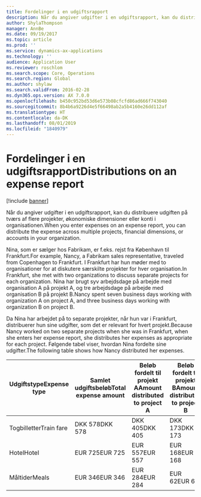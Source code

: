 ```yaml
---
title: Fordelinger i en udgiftsrapport
description: Når du angiver udgifter i en udgiftsrapport, kan du distribuere udgiften på tværs af flere projekter, juridiske enheder eller konti i organisationen.
author: ShylaThompson
manager: AnnBe
ms.date: 09/19/2017
ms.topic: article
ms.prod: ''
ms.service: dynamics-ax-applications
ms.technology: ''
audience: Application User
ms.reviewer: roschlom
ms.search.scope: Core, Operations
ms.search.region: Global
ms.author: shylaw
ms.search.validFrom: 2016-02-28
ms.dyn365.ops.version: AX 7.0.0
ms.openlocfilehash: b450c952bd53d6e573b08cfcfd86ad666f743040
ms.sourcegitcommit: 8b4b6a9226d4e5f66498ab2a5b4160e26dd112af
ms.translationtype: HT
ms.contentlocale: da-DK
ms.lasthandoff: 08/01/2019
ms.locfileid: "1840979"
---
```

# <a name="distributions-on-an-expense-report"></a><span data-ttu-id="59cbf-103">Fordelinger i en udgiftsrapport</span><span class="sxs-lookup"><span data-stu-id="59cbf-103">Distributions on an expense report</span></span>

[!include [banner](../includes/banner.md)]

<span data-ttu-id="59cbf-104"> Når du angiver udgifter i en udgiftsrapport, kan du distribuere udgiften på tværs af flere projekter, økonomiske dimensioner eller konti i organisationen.</span><span class="sxs-lookup"><span data-stu-id="59cbf-104">When you enter expenses on an expense report, you can distribute the expense across multiple projects, financial dimensions, or accounts in your organization.</span></span>

<span data-ttu-id="59cbf-105">Nina, som er sælger hos Fabrikam, er f.eks. rejst fra København til Frankfurt.</span><span class="sxs-lookup"><span data-stu-id="59cbf-105">For example, Nancy, a Fabrikam sales representative, traveled from Copenhagen to Frankfurt.</span></span> <span data-ttu-id="59cbf-106">I Frankfurt har hun møder med to organisationer for at diskutere særskilte projekter for hver organisation.</span><span class="sxs-lookup"><span data-stu-id="59cbf-106">In Frankfurt, she met with two organizations to discuss separate projects for each organization.</span></span> <span data-ttu-id="59cbf-107">Nina har brugt syv arbejdsdage på arbejde med organisation A på projekt A, og tre arbejdsdage på arbejde med organisation B på projekt B.</span><span class="sxs-lookup"><span data-stu-id="59cbf-107">Nancy spent seven business days working with organization A on project A, and three business days working with organization B on project B.</span></span>

<span data-ttu-id="59cbf-108">Da Nina har arbejdet på to separate projekter, når hun var i Frankfurt, distribuerer hun sine udgifter, som det er relevant for hvert projekt.</span><span class="sxs-lookup"><span data-stu-id="59cbf-108">Because Nancy worked on two separate projects when she was in Frankfurt, when she enters her expense report, she distributes her expenses as appropriate for each project.</span></span> <span data-ttu-id="59cbf-109">Følgende tabel viser, hvordan Nina fordelte sine udgifter.</span><span class="sxs-lookup"><span data-stu-id="59cbf-109">The following table shows how Nancy distributed her expenses.</span></span>


| <span data-ttu-id="59cbf-110">Udgiftstype</span><span class="sxs-lookup"><span data-stu-id="59cbf-110">Expense type</span></span> | <span data-ttu-id="59cbf-111">Samlet udgiftsbeløb</span><span class="sxs-lookup"><span data-stu-id="59cbf-111">Total expense amount</span></span>|<span data-ttu-id="59cbf-112">Beløb fordelt til projekt A</span><span class="sxs-lookup"><span data-stu-id="59cbf-112">Amount distributed to project A</span></span>| <span data-ttu-id="59cbf-113">Beløb fordelt til projekt B</span><span class="sxs-lookup"><span data-stu-id="59cbf-113">Amount distributed to project B</span></span> |
|--------------|---------------------|-------------------------------|---------------------------------|
|<span data-ttu-id="59cbf-114">Togbilletter</span><span class="sxs-lookup"><span data-stu-id="59cbf-114">Train fare</span></span>   |<span data-ttu-id="59cbf-115">DKK 578</span><span class="sxs-lookup"><span data-stu-id="59cbf-115">DKK 578</span></span>              |<span data-ttu-id="59cbf-116">DKK 405</span><span class="sxs-lookup"><span data-stu-id="59cbf-116">DKK 405</span></span>                        |<span data-ttu-id="59cbf-117">DKK 173</span><span class="sxs-lookup"><span data-stu-id="59cbf-117">DKK 173</span></span>                          |
|<span data-ttu-id="59cbf-118">Hotel</span><span class="sxs-lookup"><span data-stu-id="59cbf-118">Hotel</span></span>         |<span data-ttu-id="59cbf-119">EUR 725</span><span class="sxs-lookup"><span data-stu-id="59cbf-119">EUR 725</span></span>              |<span data-ttu-id="59cbf-120">EUR 557</span><span class="sxs-lookup"><span data-stu-id="59cbf-120">EUR 557</span></span>                        |<span data-ttu-id="59cbf-121">EUR 168</span><span class="sxs-lookup"><span data-stu-id="59cbf-121">EUR 168</span></span>                          |
|<span data-ttu-id="59cbf-122">Måltider</span><span class="sxs-lookup"><span data-stu-id="59cbf-122">Meals</span></span>         |<span data-ttu-id="59cbf-123">EUR 346</span><span class="sxs-lookup"><span data-stu-id="59cbf-123">EUR 346</span></span>              |<span data-ttu-id="59cbf-124">EUR 284</span><span class="sxs-lookup"><span data-stu-id="59cbf-124">EUR 284</span></span>                        |<span data-ttu-id="59cbf-125">EUR 62</span><span class="sxs-lookup"><span data-stu-id="59cbf-125">EUR 62</span></span>                           |

